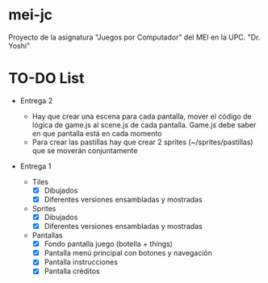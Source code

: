 # mei-jc
Proyecto de la asignatura "Juegos por Computador" del MEI en la UPC.
"Dr. Yoshi"

# TO-DO List
- Entrega 2
    - Hay que crear una escena para cada pantalla, mover el código de lógica de game.js al scene.js de cada pantalla. Game.js debe saber en que pantalla está en cada momento
    - Para crear las pastillas hay que crear 2 sprites (~/sprites/pastillas) que se moverán conjuntamente



- Entrega 1
    - Tiles
        - [x] Dibujados
        - [x] Diferentes versiones ensambladas y mostradas
    - Sprites
        - [x] Dibujados
        - [x] Diferentes versiones ensambladas y mostradas
    - Pantallas
        - [x] Fondo pantalla juego (botella + things)
        - [x] Pantalla menú principal con botones y navegación
        - [x] Pantalla instrucciones
        - [x] Pantalla créditos

